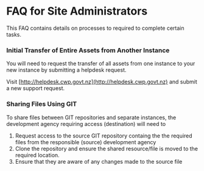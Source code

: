 # FAQ for Site Administrators

This FAQ contains details on processes to required to complete certain tasks.

### Initial Transfer of Entire Assets from Another Instance

You will need to request the transfer of all assets from one instance to your new instance by submitting a helpdesk request.

Visit [http://helpdesk.cwp.govt.nz](http://helpdesk.cwp.govt.nz) and submit a new support request.

### Sharing Files Using GIT

To share files between GIT repositories and separate instances, the development agency requiring access (destination) will need to

1. Request access to the source GIT repository containg the the required files from the responsible (source) development agency
2. Clone the repository and ensure the shared resource/file is moved to the required location.
3. Ensure that they are aware of any changes made to the source file
